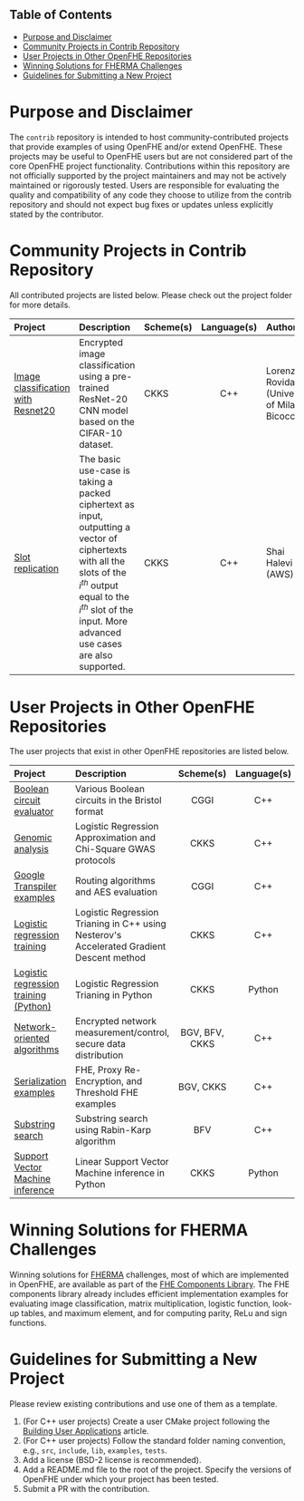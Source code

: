 ## Table of Contents

- [Purpose and Disclaimer](#prupose-and-disclaimer)
- [Community Projects in Contrib Repository](#community-projects-in-Contrib-Repository)
- [User Projects in Other OpenFHE Repositories](#user-projects-in-other-openfhe-repositories)
- [Winning Solutions for FHERMA Challenges](#winning-solutions-for-fherma-challenges)
- [Guidelines for Submitting a New Project](#guidelines-for-submitting-a-new-project)

# Purpose and Disclaimer
The `contrib` repository is intended to host community-contributed projects that provide examples of using OpenFHE and/or extend OpenFHE.
These projects may be useful to OpenFHE users but are not considered part of the core OpenFHE project functionality. 
Contributions within this repository are not officially supported by the project maintainers and may not be actively maintained or rigorously tested. 
Users are responsible for evaluating the quality and compatibility of any code they choose to utilize from the contrib repository and should not expect bug fixes or updates unless explicitly stated by the contributor.

# Community Projects in Contrib Repository

All contributed projects are listed below. Please check out the project folder for more details.

| Project          | Description          | Scheme(s)| Language(s)| Author(s)          |
| :--------------- |:---------------------|:----------|:---------:|:-------------------|
| [Image classification with Resnet20](images-resnet20-low-mem) | Encrypted image classification using a pre-trained ResNet-20 CNN model based on the CIFAR-10 dataset. | CKKS      | C++       | Lorenzo Rovida (University of Milano-Bicocca)  |
| [Slot replication](slot-replication) | The basic use-case is taking a packed ciphertext as input, outputting a vector of ciphertexts with all the slots of the $i^{th}$ output equal to the $i^{th}$ slot of the input. More advanced use cases are also supported. | CKKS      | C++       | Shai Halevi (AWS)  |

# User Projects in Other OpenFHE Repositories

The user projects that exist in other OpenFHE repositories are listed below.

| Project          | Description          | Scheme(s)| Language(s)| Author(s)          |
| :--------------- |:---------------------|:---------:|:---------:|:-------------------|
| [Boolean circuit evaluator](https://github.com/openfheorg/openfhe-boolean-circuit-evaluator) | Various Boolean circuits in the Bristol format          | CGGI      | C++       | David Bruce Cousins (Duality)  |
| [Genomic analysis](https://github.com/openfheorg/openfhe-genomic-examples) | Logistic Regression Approximation and Chi-Square GWAS protocols          | CKKS      | C++       | Duality  |
| [Google Transpiler examples](https://github.com/openfheorg/openfhe-transpiler-examples)| Routing algorithms and AES evaluation| CGGI      | C++       | David Bruce Cousins (Duality) |
| [Logistic regression training](https://github.com/openfheorg/openfhe-logreg-training-examples) | Logistic Regression Trianing in C++ using Nesterov's Accelerated Gradient Descent method | CKKS      | C++       | Duality  |
| [Logistic regression training (Python)](https://github.com/openfheorg/python-log-reg-examples) | Logistic Regression Trianing in Python          | CKKS      | Python       | Ian Quah (University of Washington)  |
| [Network-oriented algorithms](https://github.com/openfheorg/openfhe-network-examples) | Encrypted network measurement/control, secure data distribution          | BGV, BFV, CKKS      | C++       | Duality  |
| [Serialization examples](https://github.com/openfheorg/python-svm-examples)| FHE, Proxy Re-Encryption, and Threshold FHE examples| BGV, CKKS     | C++       | David Bruce Cousins (Duality)  |
| [Substring search](https://github.com/openfheorg/openfhe-integer-examples)| Substring search using Rabin-Karp algorithm | BFV     | C++       | David Bruce Cousins (Duality)  |
| [Support Vector Machine inference](https://github.com/openfheorg/python-svm-examples)| Linear Support Vector Machine inference in Python| CKKS      | Python       | Rener Oliveira  |

# Winning Solutions for FHERMA Challenges

Winning solutions for [FHERMA](https://fherma.io/challenges) challenges, most of which are implemented in OpenFHE, are available as part of the [FHE Components Library](https://github.com/fairmath/polycircuit). The FHE components library already includes efficient implementation examples for evaluating image classification, matrix multiplication, logistic function, look-up tables, and maximum element, and for computing parity, ReLu and sign functions.

# Guidelines for Submitting a New Project
Please review existing contributions and use one of them as a template.
1. (For C++ user projects) Create a user CMake project following the [Building User Applications](https://openfhe-development.readthedocs.io/en/latest/sphinx_rsts/intro/building_user_applications.html) article.
2. (For C++ user projects) Follow the standard folder naming convention, e.g., `src`, `include`, `lib`, `examples`, `tests`.
3. Add a license (BSD-2 license is recommended).
4. Add a README.md file to the root of the project. Specify the versions of OpenFHE under which your project has been tested.
5. Submit a PR with the contribution.
